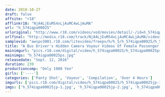 ```yaml
---
date: 2018-10-27
draft: false
affsite: "r18"
afflinkr18: "NjA4LjEuMS4xLjAuMC4wLjAuMA"
url: "h_574iqpa00025"
urloriginal: "http://www.r18.com/videos/vod/movies/detail/-/id=h_574iqpa00025"
urlfinal: "http://media.r18.com/track/NjA4LjEuMS4xLjAuMC4wLjAuMA/videos/vod/movies/detail/-/id=h_574iqpa00025"
samplevid: "awspv3001.r18.com/litevideo/freepv/h/h_5/h_574iqpa00025/h_574iqpa00025_dmb_w.mp4"
title: "A Bus Driver's Hidden Camera Voyeur Videos Of Female Passenger Panty Shot Action"
mainimgurl: "pics.r18.com/digital/video/h_574iqpa00025/h_574iqpa00025ps.jpg"
mainimgs: "h_574iqpa00025ps.jpg"
releasedate: "Sept. 12, 2016"
duration: 239
productioncomp: "Only 1980 Yen"
girls: ['----']
categories: ['Panty Shot', 'Voyeur', 'Compilation', 'Over 4 Hours']
imgurls: ['pics.r18.com/digital/video/h_574iqpa00025/h_574iqpa00025jp-1.jpg', 'pics.r18.com/digital/video/h_574iqpa00025/h_574iqpa00025jp-2.jpg', 'pics.r18.com/digital/video/h_574iqpa00025/h_574iqpa00025jp-3.jpg', 'pics.r18.com/digital/video/h_574iqpa00025/h_574iqpa00025jp-4.jpg', 'pics.r18.com/digital/video/h_574iqpa00025/h_574iqpa00025jp-5.jpg', 'pics.r18.com/digital/video/h_574iqpa00025/h_574iqpa00025jp-6.jpg', 'pics.r18.com/digital/video/h_574iqpa00025/h_574iqpa00025jp-7.jpg', 'pics.r18.com/digital/video/h_574iqpa00025/h_574iqpa00025jp-8.jpg', 'pics.r18.com/digital/video/h_574iqpa00025/h_574iqpa00025jp-9.jpg', 'pics.r18.com/digital/video/h_574iqpa00025/h_574iqpa00025jp-10.jpg', 'pics.r18.com/digital/video/h_574iqpa00025/h_574iqpa00025jp-11.jpg', 'pics.r18.com/digital/video/h_574iqpa00025/h_574iqpa00025jp-12.jpg', 'pics.r18.com/digital/video/h_574iqpa00025/h_574iqpa00025jp-13.jpg', 'pics.r18.com/digital/video/h_574iqpa00025/h_574iqpa00025jp-14.jpg', 'pics.r18.com/digital/video/h_574iqpa00025/h_574iqpa00025jp-15.jpg', 'pics.r18.com/digital/video/h_574iqpa00025/h_574iqpa00025jp-16.jpg', 'pics.r18.com/digital/video/h_574iqpa00025/h_574iqpa00025jp-17.jpg', 'pics.r18.com/digital/video/h_574iqpa00025/h_574iqpa00025jp-18.jpg', 'pics.r18.com/digital/video/h_574iqpa00025/h_574iqpa00025jp-19.jpg', 'pics.r18.com/digital/video/h_574iqpa00025/h_574iqpa00025jp-20.jpg']
imgs: ['h_574iqpa00025jp-1.jpg', 'h_574iqpa00025jp-2.jpg', 'h_574iqpa00025jp-3.jpg', 'h_574iqpa00025jp-4.jpg', 'h_574iqpa00025jp-5.jpg', 'h_574iqpa00025jp-6.jpg', 'h_574iqpa00025jp-7.jpg', 'h_574iqpa00025jp-8.jpg', 'h_574iqpa00025jp-9.jpg', 'h_574iqpa00025jp-10.jpg', 'h_574iqpa00025jp-11.jpg', 'h_574iqpa00025jp-12.jpg', 'h_574iqpa00025jp-13.jpg', 'h_574iqpa00025jp-14.jpg', 'h_574iqpa00025jp-15.jpg', 'h_574iqpa00025jp-16.jpg', 'h_574iqpa00025jp-17.jpg', 'h_574iqpa00025jp-18.jpg', 'h_574iqpa00025jp-19.jpg', 'h_574iqpa00025jp-20.jpg']
---
```

